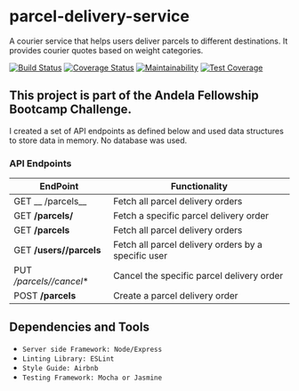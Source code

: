 # parcel-delivery-service
A courier service that helps users deliver parcels to different destinations. It provides courier quotes based on weight categories.

[![Build Status](https://travis-ci.org/emmsdan/parcel-delivery-service.png?branch=heroku-deploy)](https://travis-ci.org/Princesso/Send-IT)
[![Coverage Status](https://coveralls.io/repos/github/emmsdan/parcel-delivery-service/badge.svg?branch=development)](https://coveralls.io/github/emmsdan/parcel-delivery-service?branch=development)
[![Maintainability](https://api.codeclimate.com/v1/badges/5bddd6a59c29bb2b61000967/maintainability)](https://codeclimate.com/github/emmsdan/parcel-delivery-service/maintainability)
[![Test Coverage](https://api.codeclimate.com/v1/badges/5bddd6a59c29bb2b61000967/test_coverage)](https://codeclimate.com/github/emmsdan/parcel-delivery-service/test_coverage)

## This project is part of the Andela Fellowship Bootcamp Challenge.

I created a set of API endpoints as defined below and used data structures
to store data in memory. No database was used.

### API Endpoints

  | EndPoint | Functionality |
  | ------- | ----------- |
  | GET __ /parcels__ | Fetch all parcel delivery orders |
  | GET **/parcels/<parcelId>** | Fetch a specific parcel delivery order |
  | GET **/parcels** | Fetch all parcel delivery orders |
  | GET **/users/<userId>/parcels** | Fetch all parcel delivery orders by a specific user |
  | PUT */parcels/<parcelId>/cancel** | Cancel the specific parcel delivery order |
  | POST **/parcels**  | Create a parcel delivery order |

## Dependencies and Tools

- `Server side Framework: Node/Express`
- `Linting Library: ESLint`
- `Style Guide: Airbnb`
- `Testing Framework: Mocha or Jasmine`
